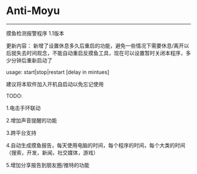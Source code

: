 # Anti-Moyu


----
摸鱼检测报警程序 1.1版本

更新内容：
新增了设置休息多久后重启的功能，避免一些情况下需要休息/离开以后就失去时间观念，不能自动重启反摸鱼工具，现在可以设置暂时关闭本程序，多少分钟后重新启动了


usage: start|stop|restart [delay in mintues]

建议将本软件加入开机自启动以免忘记使用

TODO:

1.电击手环联动

2.增加声音提醒的功能

3.跨平台支持

4.自动生成摸鱼报告，每天使用电脑的时间，每个程序的时间，每个大类的时间（搜索，开发，新闻，社交媒体，游戏）

5.增加分享报告到朋友圈/推特的功能
